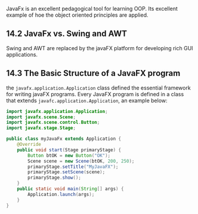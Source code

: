 JavaFx is  an excellent pedagogical tool for learning OOP. Its excellent example of hoe the object oriented principles are applied.

## 14.2 JavaFx vs. Swing and AWT
Swing and AWT are replaced by the javaFX platform for developing rich GUI applications. 

## 14.3 The Basic Structure of a JavaFX program
the `javafx.application.Application` class defined the essential framework for writing javaFX programs. Every JavaFX program is defined in a class that extends `javafc.application.Application`, an example below:
```java
import javafx.application.Application;
import javafx.scene.Scene;
import javafx.scene.control.Button;
import javafx.stage.Stage;

public class myJavaFx extends Application {
	@Override
	public void start(Stage primaryStage) {
		Button btOK = new Button("OK");
		Scene scene = new Scene(btOK, 200, 250);
		primaryStage.setTitle("MyJavaFX");
		primaryStage.setScene(scene);
		primaryStage.show();
	}
	public static void main(String[] args) {
		Application.launch(args);
	}
}
```
